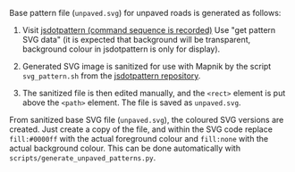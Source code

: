 Base pattern file (`unpaved.svg`) for unpaved roads is generated as follows:

1. Visit [jsdotpattern (command sequence is recorded)](www.imagico.de/map/jsdotpattern.php#x,64,jdp59980;g,2.25,16,16;rx,250,2,8,8;rx,250,2,8,8;s,jdp58799;s,jdp49103;rx,250,2,8,8;rx,250,2,8,8;s,jdp94534;rx,250,2,8,8;rd,0,0,1,scree,0.07,5,10,0,jdp40148,0000ff,ffffff;) Use "get pattern SVG data" (it is expected that background will be transparent, background colour in jsdotpattern is only for display).

2. Generated SVG image is sanitized for use with Mapnik by the script `svg_pattern.sh` from the [jsdotpattern repository](http://github.com/imagico/jsdotpattern).

3. The sanitized file is then edited manually, and the `<rect>` element is put above the `<path>` element. The file is saved as `unpaved.svg`.

From sanitized base SVG file (`unpaved.svg`), the coloured SVG versions are created. Just create a copy of the file, and within the SVG code replace `fill:#0000ff` with the actual foreground colour and `fill:none` with the actual background colour. This can be done automatically with `scripts/generate_unpaved_patterns.py`.
